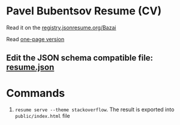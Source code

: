 # Pavel Bubentsov Resume (CV)

Read it on the [registry.jsonresume.org/Bazai](https://registry.jsonresume.org/Bazai)

Read [one-page version](https://registry.jsonresume.org/26019128)

## Edit the JSON schema compatible file: [resume.json](resume.json)

# Commands

1. `resume serve --theme stackoverflow`. The result is exported into `public/index.html` file
